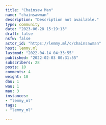 ```yaml
---
title: "Chainsaw Man" 
name: "chainsawman"
description: "Description not available."
type: community
date: "2023-06-28 15:19:13"
draft: false
nsfw: false
actor_id: "https://lemmy.ml/c/chainsawman"
host: lemmy.ml
lastmod: "2022-04-14 04:33:55"
published: "2022-02-03 00:31:55"
subscribers: 28
posts: 10
comments: 4
weight: 10
dau: 1
wau: 1
mau: 3
instances:
- "lemmy_ml"
tags: 
- "lemmy_ml"

---
```

